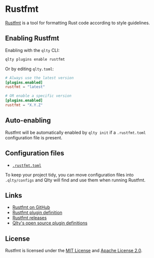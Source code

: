 # Rustfmt

[Rustfmt](https://github.com/rust-lang/rustfmt) is a tool for formatting Rust code according to style guidelines.

## Enabling Rustfmt

Enabling with the `qlty` CLI:

```bash
qlty plugins enable rustfmt
```

Or by editing `qlty.toml`:

```toml
# Always use the latest version
[plugins.enabled]
rustfmt = "latest"

# OR enable a specific version
[plugins.enabled]
rustfmt = "X.Y.Z"
```

## Auto-enabling

Rustfmt will be automatically enabled by `qlty init` if a `.rustfmt.toml` configuration file is present.

## Configuration files

-   [`.rustfmt.toml`](https://github.com/rust-lang/rustfmt?tab=readme-ov-file#configuring-rustfmt)

To keep your project tidy, you can move configuration files into `.qlty/configs` and Qlty will find and use them when running Rustfmt.

## Links

-   [Rustfmt on GitHub](https://github.com/rust-lang/rustfmt)
-   [Rustfmt plugin definition](https://github.com/qltyai/plugins/tree/main/linters/rustfmt)
-   [Rustfmt releases](https://github.com/rust-lang/rustfmt/releases)
-   [Qlty's open source plugin definitions](https://github.com/qltyai/plugins)

## License

Rustfmt is licensed under the [MIT License](https://github.com/rust-lang/rustfmt/blob/master/LICENSE-MIT) and [Apache License 2.0](https://github.com/rust-lang/rustfmt/blob/master/LICENSE-APACHE).
